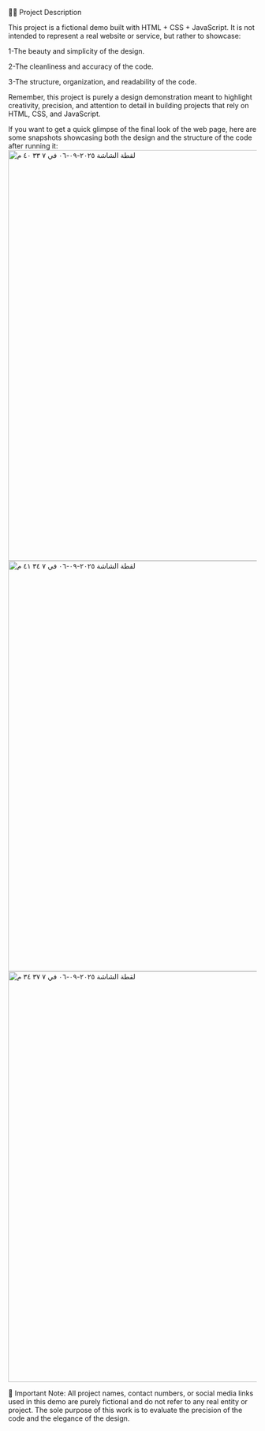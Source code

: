 
👨‍💻 Project Description

This project is a fictional demo built with HTML + CSS + JavaScript. It is not intended to represent a real website or service, but rather to showcase:

1-The beauty and simplicity of the design.

2-The cleanliness and accuracy of the code.

3-The structure, organization, and readability of the code.

Remember, this project is purely a design demonstration meant to highlight creativity, precision, and attention to detail in building projects that rely on HTML, CSS, and JavaScript.

If you want to get a quick glimpse of the final look of the web page, here are some snapshots showcasing both the design and the structure of the code after running it: 
<img width="1470" height="832" alt="‏لقطة الشاشة ٢٠٢٥-٠٩-٠٦ في ٧ ٣٣ ٤٠ م" src="https://github.com/user-attachments/assets/7e7dbd21-183e-4dce-be12-7f6357ae09d6" />
<img width="1470" height="832" alt="‏لقطة الشاشة ٢٠٢٥-٠٩-٠٦ في ٧ ٣٤ ٤١ م" src="https://github.com/user-attachments/assets/0c29d2ae-fc22-42bf-9ed9-2e404dbcaa08" />
<img width="1470" height="832" alt="‏لقطة الشاشة ٢٠٢٥-٠٩-٠٦ في ٧ ٣٧ ٣٤ م" src="https://github.com/user-attachments/assets/c11977b8-23bd-4807-bdfd-811855d95eb8" />

🔹 Important Note:
All project names, contact numbers, or social media links used in this demo are purely fictional and do not refer to any real entity or project. The sole purpose of this work is to evaluate the precision of the code and the elegance of the design.
